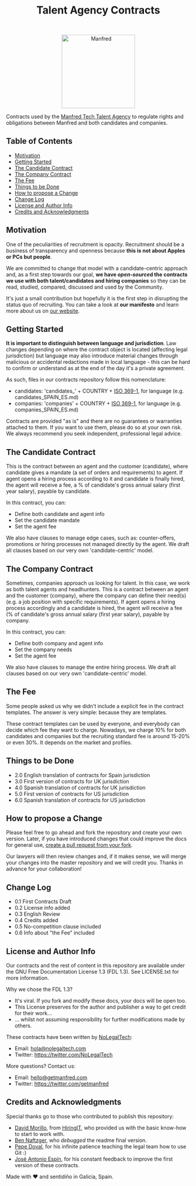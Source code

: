 <h1 align="center"> Talent Agency Contracts </h1> <br>
<p align="center">
  <a href="https://www.getmanfred.com/">
    <img alt="Manfred" title="Manfred" src="https://pbs.twimg.com/profile_images/946845160004112384/ap8_xjIa_400x400.jpg" width="200">
  </a>
</p>


Contracts used by the [Manfred Tech Talent Agency](https://www.getmanfred.com/) to regulate rights and obligations between Manfred and both candidates and companies.

## Table of Contents

- [Motivation](#motivation)
- [Getting Started](#getting-started)
- [The Candidate Contract](#the-candidate-contract)
- [The Company Contract](#the-company-contract)
- [The Fee](#the-fee)
- [Things to be Done](#things-to-be-done)
- [How to propose a Change](#how-to-propose-a-change)
- [Change Log](#change-log)
- [License and Author Info](#license-and-author-info)
- [Credits and Acknowledgments](#credits-and-acknowledgments)

## Motivation

One of the peculiarities of recruitment is opacity. Recruitment should be a business of transparency and openness because **this is not about Apples or PCs but people**.

We are committed to change that model with a candidate-centric approach and, as a first step towards our goal, **we have *open-source*d the contracts we use with both talent/candidates and hiring companies** so they can be read, studied, compared, discussed and used by the Community.

It's just a small contribution but hopefully it is the first step in disrupting the status quo of recruiting. You can take a look at **our manifesto** and learn more about us on [our website](https://www.getmanfred.com/).

## Getting Started

**It is important to distinguish between language and jurisdiction**. Law changes depending on where the contract object is located (affecting legal jurisdiction) but language may also introduce material changes through malicious or accidental redactions made in local language - this can be hard to confirm or understand as at the end of the day it's a private agreement.

As such, files in our contracts repository follow this nomenclature:

* candidates: 'candidates_' + COUNTRY + [ISO 369-1](https://en.wikipedia.org/wiki/ISO_639-1), for language (e.g. candidates_SPAIN_ES.md)
* companies: 'companies' + COUNTRY + [ISO 369-1](https://en.wikipedia.org/wiki/ISO_639-1), for language (e.g. companies_SPAIN_ES.md)

Contracts are provided "as is" and there are no guarantees or warranties attached to them. If you want to use them, please do so at your own risk. We always recommend you seek independent, professional legal advice.

## The Candidate Contract

This is the contract between an agent and the customer (candidate), where candidate gives a mandate (a set of orders and requirements) to agent. If agent opens a hiring process according to it and candidate is finally hired, the agent will receive a fee, a % of candidate's gross annual salary (first year salary), payable by candidate.

In this contract, you can:

* Define both candidate and agent info
* Set the candidate mandate
* Set the agent fee

We also have clauses to manage edge cases, such as: counter-offers, promotions or hiring processes not managed directly by the agent. We draft all clauses based on our very own 'candidate-centric' model.


## The Company Contract

Sometimes, companies approach us looking for talent. In this case, we work as both talent agents and headhunters. This is a contract between an agent and the customer (company), where the company can define their need(s) (e.g. a job position with specific requirements). If agent opens a hiring process accordingly and a candidate is hired, the agent will receive a fee (% of candidate's gross annual salary (first year salary), payable by company.

In this contract, you can:

* Define both company and agent info
* Set the company needs
* Set the agent fee

We also have clauses to manage the entire hiring process. We draft all clauses based on our very own 'candidate-centric' model.

## The Fee

Some people asked us why we didn't include a explicit fee in the contract templates. The answer is very simple: because they are templates.

These contract templates can be used by everyone, and everybody can decide which fee they want to charge. Nowadays, we charge 10% for both candidates and companies but the recruiting standard fee is around 15-20% or even 30%. It depends on the market and profiles.


## Things to be Done

* 2.0 English translation of contracts for Spain jurisdiction
* 3.0 First version of contracts for UK jurisdiction
* 4.0 Spanish translation of contracts for UK jurisdiction
* 5.0 First version of contracts for US jurisdiction
* 6.0 Spanish translation of contracts for US jurisdiction

## How to propose a Change

Please feel free to go ahead and fork the repository and create your own version. Later, if you have introduced changes that could improve the docs for general use, [create a pull request from your fork](https://help.github.com/articles/creating-a-pull-request-from-a-fork/).

Our lawyers will then review changes and, if it makes sense, we will merge your changes into the master repository and we will credit you. Thanks in advance for your collaboration!

## Change Log

* 0.1 First Contracts Draft
* 0.2 License info added
* 0.3 English Review
* 0.4 Credits added
* 0.5 No-competition clause included
* 0.6 Info about "the Fee" included

## License and Author Info

Our contracts and the rest of content in this repository are available under the GNU Free Documentation License 1.3 (FDL 1.3). See LICENSE.txt for more information.

Why we chose the FDL 1.3?

* It's viral. If you fork and modify these docs, your docs will be open too.
* This License preserves for the author and publisher a way to get credit for their work...
* ... whilst not assuming responsibility for further modifications made by others.

These contracts have been written by [NoLegalTech](https://nolegaltech.com/):

* Email: hola@nolegaltech.com
* Twitter: https://twitter.com/NoLegalTech

More questions? Contact us:

* Email: hello@getmanfred.com
* Twitter: https://twitter.com/getmanfred


## Credits and Acknowledgments

Special thanks go to those who contributed to publish this repository:

* [David Morillo](https://twitter.com/dmorillo), from [HiringIT](https://hiringit.es/), who provided us with the basic know-how to start to work with.
* [Ben Naftzger](https://twitter.com/bennaftzger), who *debugged* the readme final version.
* [Pepe Doval](https://twitter.com/pepellou), for his infinite patience teaching the legal team how to use Git :)
* [José Antonio Espín](https://twitter.com/jaespinmora), for his constant feedback to improve the first version of these contracts.

Made with ❤️ and sentidiño in Galicia, Spain.